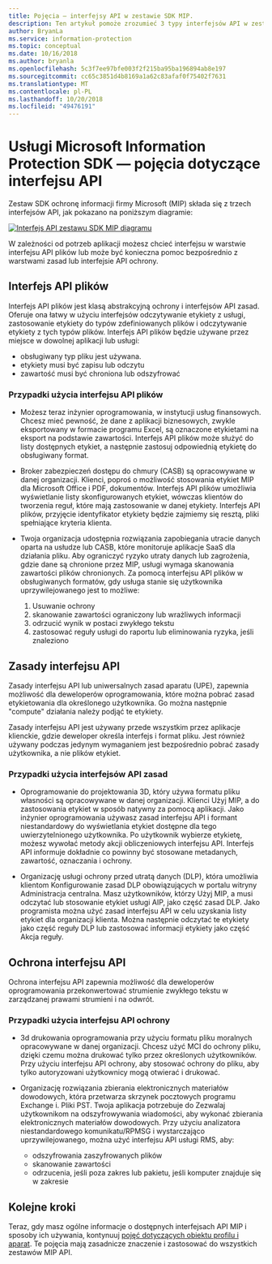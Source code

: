```yaml
---
title: Pojęcia — interfejsy API w zestawie SDK MIP.
description: Ten artykuł pomoże zrozumieć 3 typy interfejsów API w zestawie SDK MIP, jak są ze sobą powiązane i przypadki użycia dla każdej.
author: BryanLa
ms.service: information-protection
ms.topic: conceptual
ms.date: 10/16/2018
ms.author: bryanla
ms.openlocfilehash: 5c3f7ee97bfe003f2f215ba95ba196894ab8e197
ms.sourcegitcommit: cc65c3851d4b8169a1a62c83afaf0f75402f7631
ms.translationtype: MT
ms.contentlocale: pl-PL
ms.lasthandoff: 10/20/2018
ms.locfileid: "49476191"
---
```

# <a name="microsoft-information-protection-sdk---api-concepts"></a>Usługi Microsoft Information Protection SDK — pojęcia dotyczące interfejsu API

Zestaw SDK ochronę informacji firmy Microsoft (MIP) składa się z trzech interfejsów API, jak pokazano na poniższym diagramie:

[![Interfejs API zestawu SDK MIP diagramu](media/concept-apis-use-cases/mip-sdk-components.png)](media/concept-apis-use-cases/mip-sdk-components.png#lightbox)

W zależności od potrzeb aplikacji możesz chcieć interfejsu w warstwie interfejsu API plików lub może być konieczna pomoc bezpośrednio z warstwami zasad lub interfejsie API ochrony.

## <a name="file-api"></a>Interfejs API plików

Interfejs API plików jest klasą abstrakcyjną ochrony i interfejsów API zasad. Oferuje ona łatwy w użyciu interfejsów odczytywanie etykiety z usługi, zastosowanie etykiety do typów zdefiniowanych plików i odczytywanie etykiety z tych typów plików. Interfejs API plików będzie używane przez miejsce w dowolnej aplikacji lub usługi:

- obsługiwany typ pliku jest używana.
- etykiety musi być zapisu lub odczytu
- zawartość musi być chroniona lub odszyfrować

### <a name="file-api-use-cases"></a>Przypadki użycia interfejsu API plików

- Możesz teraz inżynier oprogramowania, w instytucji usług finansowych. Chcesz mieć pewność, że dane z aplikacji biznesowych, zwykle eksportowany w formacie programu Excel, są oznaczone etykietami na eksport na podstawie zawartości. Interfejs API plików może służyć do listy dostępnych etykiet, a następnie zastosuj odpowiednią etykietę do obsługiwany format.

- Broker zabezpieczeń dostępu do chmury (CASB) są opracowywane w danej organizacji. Klienci, poproś o możliwość stosowania etykiet MIP dla Microsoft Office i PDF, dokumentów. Interfejs API plików umożliwia wyświetlanie listy skonfigurowanych etykiet, wówczas klientów do tworzenia reguł, które mają zastosowanie w danej etykiety. Interfejs API plików, przyjęcie identyfikator etykiety będzie zajmiemy się resztą, pliki spełniające kryteria klienta.

- Twoja organizacja udostępnia rozwiązania zapobiegania utracie danych oparta na usłudze lub CASB, które monitoruje aplikacje SaaS dla działania pliku. Aby ograniczyć ryzyko utraty danych lub zagrożenia, gdzie dane są chronione przez MIP, usługi wymaga skanowania zawartości plików chronionych. Za pomocą interfejsu API plików w obsługiwanych formatów, gdy usługa stanie się użytkownika uprzywilejowanego jest to możliwe:

  1. Usuwanie ochrony
  2. skanowanie zawartości ograniczony lub wrażliwych informacji
  3. odrzucić wynik w postaci zwykłego tekstu
  4. zastosować reguły usługi do raportu lub eliminowania ryzyka, jeśli znaleziono

## <a name="policy-api"></a>Zasady interfejsu API

Zasady interfejsu API lub uniwersalnych zasad aparatu (UPE), zapewnia możliwość dla deweloperów oprogramowania, które można pobrać zasad etykietowania dla określonego użytkownika. Go można następnie "compute" działania należy podjąć te etykiety.

Zasady interfejsu API jest używany przede wszystkim przez aplikacje klienckie, gdzie deweloper określa interfejs i format pliku. Jest również używany podczas jedynym wymaganiem jest bezpośrednio pobrać zasady użytkownika, a nie plików etykiet. 

### <a name="policy-api-use-cases"></a>Przypadki użycia interfejsów API zasad

- Oprogramowanie do projektowania 3D, który używa formatu pliku własności są opracowywane w danej organizacji. Klienci Użyj MIP, a do zastosowania etykiet w sposób natywny za pomocą aplikacji. Jako inżynier oprogramowania używasz zasad interfejsu API i formant niestandardowy do wyświetlania etykiet dostępne dla tego uwierzytelnionego użytkownika. Po użytkownik wybierze etykietę, możesz wywołać metody akcji obliczeniowych interfejsu API. Interfejs API informuje dokładnie co powinny być stosowane metadanych, zawartość, oznaczania i ochrony.

- Organizację usługi ochrony przed utratą danych (DLP), która umożliwia klientom Konfigurowanie zasad DLP obowiązujących w portalu witryny Administracja centralna. Masz użytkowników, którzy Użyj MIP, a musi odczytać lub stosowanie etykiet usługi AIP, jako część zasad DLP. Jako programista można użyć zasad interfejsu API w celu uzyskania listy etykiet dla organizacji klienta. Można następnie odczytać te etykiety jako część reguły DLP lub zastosować informacji etykiety jako część Akcja reguły.

## <a name="protection-api"></a>Ochrona interfejsu API

Ochrona interfejsu API zapewnia możliwość dla deweloperów oprogramowania przekonwertować strumienie zwykłego tekstu w zarządzanej prawami strumieni i na odwrót.

### <a name="protection-api-use-cases"></a>Przypadki użycia interfejsu API ochrony

- 3d drukowania oprogramowania przy użyciu formatu pliku moralnych opracowywane w danej organizacji. Chcesz użyć MCI do ochrony pliku, dzięki czemu można drukować tylko przez określonych użytkowników. Przy użyciu interfejsu API ochrony, aby stosować ochrony do pliku, aby tylko autoryzowani użytkownicy mogą otwierać i drukować. 

- Organizację rozwiązania zbierania elektronicznych materiałów dowodowych, która przetwarza skrzynek pocztowych programu Exchange i. Pliki PST. Twoja aplikacja potrzebuje do Zezwalaj użytkownikom na odszyfrowywania wiadomości, aby wykonać zbierania elektronicznych materiałów dowodowych. Przy użyciu analizatora niestandardowego komunikatu/RPMSG i wystarczająco uprzywilejowanego, można użyć interfejsu API usługi RMS, aby:
  - odszyfrowania zaszyfrowanych plików
  - skanowanie zawartości
  - odrzucenia, jeśli poza zakres lub pakietu, jeśli komputer znajduje się w zakresie

## <a name="next-steps"></a>Kolejne kroki

Teraz, gdy masz ogólne informacje o dostępnych interfejsach API MIP i sposoby ich używania, kontynuuj [pojęć dotyczących obiektu profilu i aparat](concept-profile-engine-cpp.md). Te pojęcia mają zasadnicze znaczenie i zastosować do wszystkich zestawów MIP API.